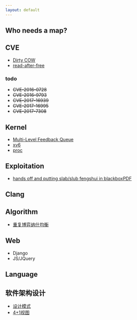 ```yaml
---
layout: default
---
```


## Who needs a map?

## CVE
* [Dirty COW](./dirty-cow.html)
* [read-after-free](./read-after-free.html)
### todo
* ~~CVE-2016-0728~~
* ~~CVE-2016-9793~~
* ~~CVE-2017-16939~~
* ~~CVE-2017-16995~~
* ~~CVE-2017-7308~~

## Kernel
* [Multi-Level Feedback Queue](./mlfq.html)
* [xv6](./xv6/xv6.html)
* [proc](./proc.html)
    
## Exploitation
* [hands off and putting slab/slub fengshui in blackbox](./eu19-slub.md)[PDF](./pdf/eu-19-Chen-Hands-Off-And-Putting-SLAB-SLUB-Feng-Shui-In-A-Blackbox.pdf)

## Clang

## Algorithm
* [重复博弈纳什均衡](./repeated-nash.html)

## Web
- Django
- JS/JQuery

## Language

## 软件架构设计
* [设计模式](./design-pattern.html)
* [4+1视图](./views.html)

